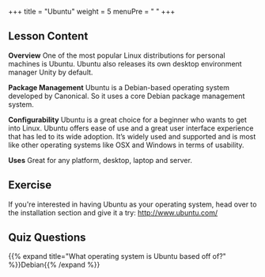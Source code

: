 +++
title = "Ubuntu"
weight = 5
menuPre = "<i class='fl-ubuntu'></i> "
+++

## Lesson Content

**Overview**
One of the most popular Linux distributions for personal machines is Ubuntu. Ubuntu also releases its own desktop environment manager Unity by default. 

**Package Management**
Ubuntu is a Debian-based operating system developed by Canonical. So it uses a core Debian package management system.

**Configurability**
Ubuntu is a great choice for a beginner who wants to get into Linux. Ubuntu offers ease of use and a great user interface experience that has led to its wide adoption. It’s widely used and supported and is most like other operating systems like OSX and Windows in terms of usability.

**Uses**
Great for any platform, desktop, laptop and server.

## Exercise

If you're interested in having Ubuntu as your operating system, head over to the installation section and give it a try:  http://www.ubuntu.com/

## Quiz Questions

{{% expand title="What operating system is Ubuntu based off of?" %}}Debian{{% /expand %}}
